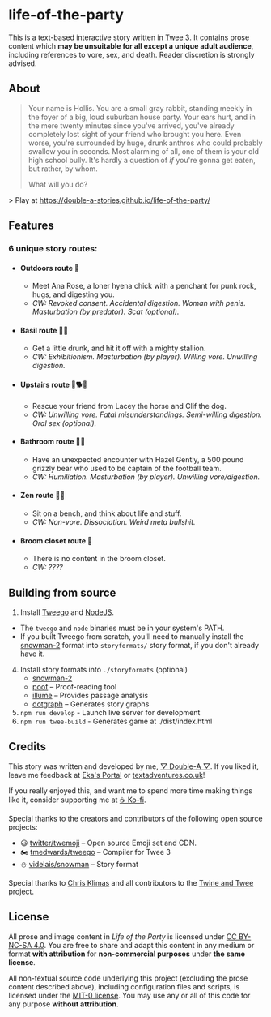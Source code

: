 # life-of-the-party

This is a text-based interactive story written in [Twee 3](https://github.com/iftechfoundation/twine-specs/blob/master/twee-3-specification.md). It contains prose content which **may be unsuitable for all except a unique adult audience**, including references to vore, sex, and death. Reader discretion is strongly advised.

## About

> Your name is Hollis. You are a small gray rabbit, standing meekly in the foyer of a big, loud suburban house party. Your ears hurt, and in the mere twenty minutes since you've arrived, you've already completely lost sight of your friend who brought you here. Even worse, you're surrounded by huge, drunk anthros who could probably swallow you in seconds. Most alarming of all, one of them is your old high school bully. It's hardly a question of *if* you're gonna get eaten, but rather, by whom.
>
> What will you do?

\> Play at https://double-a-stories.github.io/life-of-the-party/

## Features

### 6 unique story routes:
* #### Outdoors route 🌳
  * Meet Ana Rose, a loner hyena chick with a penchant for punk rock, hugs, and digesting you.
  * *CW: Revoked consent. Accidental digestion. Woman with penis. Masturbation (by predator). Scat (optional).*
* #### Basil route 🐴🍻
  * Get a little drunk, and hit it off with a mighty stallion.
  * *CW: Exhibitionism. Masturbation (by player). Willing vore. Unwilling digestion.*
* #### Upstairs route 🎠🐕🐹
  * Rescue your friend from Lacey the horse and Clif the dog.
  * *CW: Unwilling vore. Fatal misunderstandings. Semi-willing digestion. Oral sex (optional).*
* #### Bathroom route 🐻🚽
  * Have an unexpected encounter with Hazel Gently, a 500 pound grizzly bear who used to be captain of the football team.
  * *CW: Humiliation. Masturbation (by player). Unwilling vore/digestion.*
* #### Zen route 🐰🧘
  * Sit on a bench, and think about life and stuff.
  * *CW: Non-vore. Dissociation. Weird meta bullshit.*
* #### Broom closet route 🧹
  * There is no content in the broom closet.
  * *CW: ????*

## Building from source

1. Install [Tweego](http://www.motoslave.net/tweego/) and [NodeJS](https://nodejs.org/).
  * The `tweego` and `node` binaries must be in your system's PATH.
  * If you built Tweego from scratch, you'll need to manually install the [snowman-2](https://github.com/videlais/snowman/tree/master/dist/snowman-2.0.3) format into `storyformats/` story format, if you don't already have it.
4. Install story formats into `./storyformats` (optional)
    * [snowman-2](https://github.com/videlais/snowman/tree/master/dist/snowman-2.0.3)
    * [poof](https://github.com/ChapelR/poof/releases) – Proof-reading tool
    * [illume](https://www.maximumverbosity.net/twine/Illume/) – Provides passage analysis
    * [dotgraph](https://github.com/mcdemarco/dotgraph/releases/tag/v2.2.0) – Generates story graphs
5. `npm run develop` - Launch live server for development
6. `npm run twee-build` - Generates game at ./dist/index.html

## Credits

This story was written and developed by me, [▽ Double-A ▽](https://aryion.com/g4/user/DoubleA). If you liked it, leave me feedback at [Eka's Portal](https://aryion.com/forum/viewtopic.php?f=79&t=59177) or [textadventures.co.uk](http://textadventures.co.uk/games/view/fcvdqsoz7u2edrju9wb6ba/life-of-the-party-a-furry-vore-adventure-18)!

If you really enjoyed this, and want me to spend more time making things like it, consider supporting me at [☕ Ko-fi](https://ko-fi.com/doublea).

Special thanks to the creators and contributors of the following open source projects:


* 😃 [twitter/twemoji](https://github.com/twitter/twemoji) – Open source Emoji set and CDN.
* 🏍️ [tmedwards/tweego](https://github.com/tmedwards/tweego) – Compiler for Twee 3
* ⛄️ [videlais/snowman](https://github.com/videlais/snowman) – Story format

Special thanks to [Chris Klimas](https://github.com/klembot) and all contributors to the <a href="https://github.com/tweecode">Twine and Twee</a> project.

## License

All prose and image content in *Life of the Party* is licensed under [CC BY-NC-SA 4.0](https://creativecommons.org/licenses/by-nc-sa/4.0/). You are free to share and adapt this content in any medium or format **with attribution** for **non-commercial purposes** under **the same license**.

All non-textual source code underlying this project (excluding the prose content described above), including configuration files and scripts, is licensed under the [MIT-0 license](/LICENSE-CODE). You may use any or all of this code for any purpose **without attribution**.
